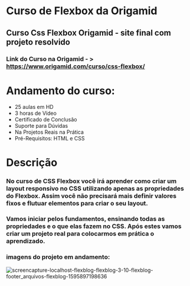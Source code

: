 # Curso de Flexbox da Origamid
## Curso Css Flexbox Origamid - site final com projeto resolvido

### Link do Curso na Origamid - > https://www.origamid.com/curso/css-flexbox/

# Andamento do curso:
* 25 aulas em HD
* 3 horas de Vídeo
* Certificado de Conclusão
* Suporte para Dúvidas
* Na Projetos Reais na Prática
* Pré-Requisitos: HTML e CSS


# Descrição
### No curso de CSS Flexbox você irá aprender como criar um layout responsivo no CSS utilizando apenas as propriedades do Flexbox. Assim você não precisará mais definir valores fixos e flutuar elementos para criar o seu layout.

### Vamos iniciar pelos fundamentos, ensinando todas as propriedades e o que elas fazem no CSS. Após estes vamos criar um projeto real para colocarmos em prática o aprendizado.

### imagens do projeto em andamento:
![screencapture-localhost-flexblog-flexblog-3-10-flexblog-footer_arquivos-flexblog-1595897198636](https://user-images.githubusercontent.com/5197047/88730204-f3011000-d10b-11ea-96cd-0b8cedb7466a.png) 